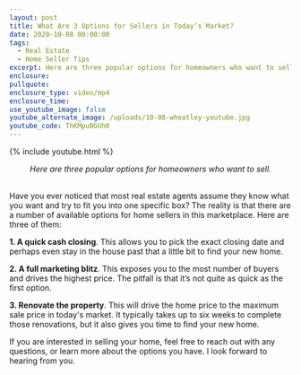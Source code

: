 ```yaml
---
layout: post
title: What Are 3 Options for Sellers in Today’s Market?
date: 2020-10-08 00:00:00
tags:
  - Real Estate
  - Home Seller Tips
excerpt: Here are three popular options for homeowners who want to sell.
enclosure:
pullquote:
enclosure_type: video/mp4
enclosure_time:
use_youtube_image: false
youtube_alternate_image: /uploads/10-08-wheatley-youtube.jpg
youtube_code: ThKMpuBGUh0
---
```


{% include youtube.html %}

<center><em>Here are three popular options for homeowners who want to sell.</em></center>

<br>Have you ever noticed that most real estate agents assume they know what you want and try to fit you into one specific box? The reality is that there are a number of available options for home sellers in this marketplace. Here are three of them:

**1\. A quick cash closing**. This allows you to pick the exact closing date and perhaps even stay in the house past that a little bit to find your new home.

**2\. A full marketing blitz**. This exposes you to the most number of buyers and drives the highest price. The pitfall is that it’s not quite as quick as the first option.

**3\. Renovate the property**. This will drive the home price to the maximum sale price in today's market. It typically takes up to six weeks to complete those renovations, but it also gives you time to find your new home.

If you are interested in selling your home, feel free to reach out with any questions, or learn more about the options you have. I look forward to hearing from you.